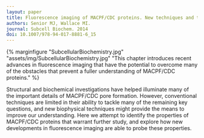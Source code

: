```yaml
---
layout: paper
title: Fluorescence imaging of MACPF/CDC proteins. New techniques and their application.
authors: Senior MJ, Wallace MI.
journal: Subcell Biochem. 2014
doi: 10.1007/978-94-017-8881-6_15
---
```

{% marginfigure "SubcellularBiochemistry.jpg" "assets/img/SubcellularBiochemistry.jpg" "This chapter introduces  recent advances in fluorescence imaging that have the potential to overcome many of the obstacles that prevent a fuller understanding of MACPF/CDC proteins." %}

Structural and biochemical investigations have helped illuminate many of the important details of MACPF/CDC pore formation. However, conventional techniques are limited in their ability to tackle many of the remaining key questions, and new biophysical techniques might provide the means to improve our understanding. Here we attempt to identify the properties of MACPF/CDC proteins that warrant further study, and explore how new developments in fluorescence imaging are able to probe these properties.
